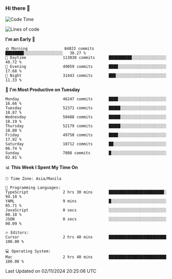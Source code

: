 ### Hi there 👋

<!--START_SECTION:waka-->
![Code Time](http://img.shields.io/badge/Code%20Time-5%2C669%20hrs%2020%20mins-blue)

![Lines of code](https://img.shields.io/badge/From%20Hello%20World%20I%27ve%20Written-121.2%20million%20lines%20of%20code-blue)

**I'm an Early 🐤** 

```text
🌞 Morning                84023 commits       ████████░░░░░░░░░░░░░░░░░   30.27 % 
🌆 Daytime                113030 commits      ██████████░░░░░░░░░░░░░░░   40.72 % 
🌃 Evening                49059 commits       ████░░░░░░░░░░░░░░░░░░░░░   17.68 % 
🌙 Night                  31443 commits       ███░░░░░░░░░░░░░░░░░░░░░░   11.33 % 
```
📅 **I'm Most Productive on Tuesday** 

```text
Monday                   46247 commits       ████░░░░░░░░░░░░░░░░░░░░░   16.66 % 
Tuesday                  52371 commits       █████░░░░░░░░░░░░░░░░░░░░   18.87 % 
Wednesday                50488 commits       █████░░░░░░░░░░░░░░░░░░░░   18.19 % 
Thursday                 52179 commits       █████░░░░░░░░░░░░░░░░░░░░   18.80 % 
Friday                   49750 commits       ████░░░░░░░░░░░░░░░░░░░░░   17.92 % 
Saturday                 18712 commits       ██░░░░░░░░░░░░░░░░░░░░░░░   06.74 % 
Sunday                   7808 commits        █░░░░░░░░░░░░░░░░░░░░░░░░   02.81 % 
```


📊 **This Week I Spent My Time On** 

```text
🕑︎ Time Zone: Asia/Manila

💬 Programming Languages: 
TypeScript               2 hrs 30 mins       ████████████████████████░   94.10 % 
YAML                     9 mins              █░░░░░░░░░░░░░░░░░░░░░░░░   05.71 % 
JavaScript               0 secs              ░░░░░░░░░░░░░░░░░░░░░░░░░   00.10 % 
JSON                     0 secs              ░░░░░░░░░░░░░░░░░░░░░░░░░   00.09 % 

🔥 Editors: 
Cursor                   2 hrs 40 mins       █████████████████████████   100.00 % 

💻 Operating System: 
Mac                      2 hrs 40 mins       █████████████████████████   100.00 % 
```


 Last Updated on 02/11/2024 20:25:06 UTC
<!--END_SECTION:waka-->


<!--
**rad182/rad182** is a ✨ _special_ ✨ repository because its `README.md` (this file) appears on your GitHub profile.

Here are some ideas to get you started:

- 🔭 I’m currently working on ...
- 🌱 I’m currently learning ...
- 👯 I’m looking to collaborate on ...
- 🤔 I’m looking for help with ...
- 💬 Ask me about ...
- 📫 How to reach me: ...
- 😄 Pronouns: ...
- ⚡ Fun fact: ...
-->
